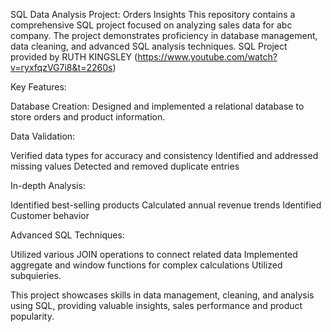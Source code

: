
SQL Data Analysis Project: Orders Insights
This repository contains a comprehensive SQL project focused on analyzing sales data for abc company. The project demonstrates proficiency in database management, data cleaning, and advanced SQL analysis techniques.
SQL Project provided by  RUTH KINGSLEY (https://www.youtube.com/watch?v=ryxfqzVG7i8&t=2260s)

Key Features:

Database Creation: Designed and implemented a relational database to store orders and product information.

Data Validation:

Verified data types for accuracy and consistency
Identified and addressed missing values
Detected and removed duplicate entries


In-depth Analysis:

Identified best-selling products
Calculated annual revenue trends
Identified Customer behavior


Advanced SQL Techniques:

Utilized various JOIN operations to connect related data
Implemented aggregate and window functions for complex calculations
Utilized subquieries.



This project showcases skills in data management, cleaning, and analysis using SQL, providing valuable insights, sales performance and product popularity.
